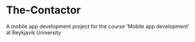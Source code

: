 # The-Contactor
A mobile app development project for the course 'Mobile app development' at Reykjavik University
